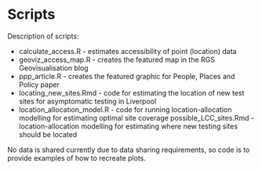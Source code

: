 # Scripts

Description of scripts:

* calculate_access.R - estimates accessibility of point (location) data
* geoviz_access_map.R - creates the featured map in the RGS Geovisualisation blog
* ppp_article.R - creates the featured graphic for People, Places and Policy paper
* locating_new_sites.Rmd - code for estimating the location of new test sites for asymptomatic testing in Liverpool
* location_allocation_model.R - code for running location-allocation modelling for estimating optimal site coverage
possible_LCC_sites.Rmd - location-allocation modelling for estimating where new testing sites should be located

No data is shared currently due to data sharing requirements, so code is to provide examples of how to recreate plots.
